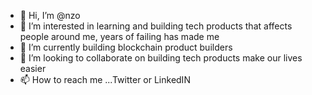 - 👋 Hi, I’m @nzo
- 👀 I’m interested in learning and building tech products that affects people  around me, years of failing has made me
- 🌱 I’m currently building blockchain product builders
- 💞️ I’m looking to collaborate on building tech products make our lives easier
- 📫 How to reach me ...Twitter or LinkedIN

<!---
oseehys/oseehys is a ✨ special ✨ repository because we are biuilding the future of consumer tech before everyone else `README.md` (this file) appears on your GitHub profile.
You can click the Preview link to take a look at your changes.
--->
